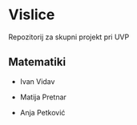 # Vislice
Repozitorij za skupni projekt pri UVP

## Matematiki

- Ivan Vidav

- Matija Pretnar 

- Anja Petković